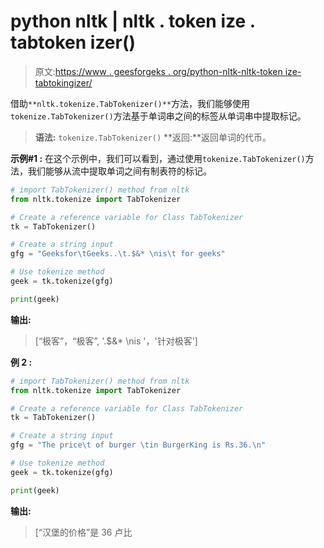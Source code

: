 # python nltk | nltk . token ize . tabtoken izer()

> 原文:[https://www . geesforgeks . org/python-nltk-nltk-token ize-tabtokingizer/](https://www.geeksforgeeks.org/python-nltk-nltk-tokenize-tabtokenizer/)

借助`**nltk.tokenize.TabTokenizer()**`方法，我们能够使用`tokenize.TabTokenizer()`方法基于单词串之间的标签从单词串中提取标记。

> **语法:** `tokenize.TabTokenizer()`
> **返回:**返回单词的代币。

**示例#1 :**
在这个示例中，我们可以看到，通过使用`tokenize.TabTokenizer()`方法，我们能够从流中提取单词之间有制表符的标记。

```py
# import TabTokenizer() method from nltk
from nltk.tokenize import TabTokenizer

# Create a reference variable for Class TabTokenizer
tk = TabTokenizer()

# Create a string input
gfg = "Geeksfor\tGeeks..\t.$&* \nis\t for geeks"

# Use tokenize method
geek = tk.tokenize(gfg)

print(geek)
```

**输出:**

> [“极客”，“极客”, '.$&* \nis '，'针对极客']

**例 2 :**

```py
# import TabTokenizer() method from nltk
from nltk.tokenize import TabTokenizer

# Create a reference variable for Class TabTokenizer
tk = TabTokenizer()

# Create a string input
gfg = "The price\t of burger \tin BurgerKing is Rs.36.\n"

# Use tokenize method
geek = tk.tokenize(gfg)

print(geek)
```

**输出:**

> [“汉堡的价格”是 36 卢比